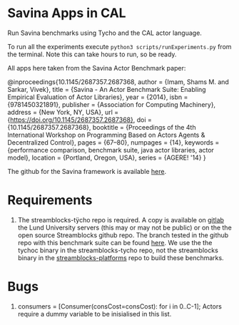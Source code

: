 # Savina Apps in CAL

Run Savina benchmarks using Tycho and the CAL actor language.

To run all the experiments execute `python3 scripts/runExperiments.py` from the terminal. Note this can take hours to run, so be ready. 

All apps here taken from the Savina Actor Benchmark paper:

@inproceedings{10.1145/2687357.2687368,
    author = {Imam, Shams M. and Sarkar, Vivek},
    title = {Savina - An Actor Benchmark Suite: Enabling Empirical Evaluation of Actor Libraries},
    year = {2014},
    isbn = {9781450321891},
    publisher = {Association for Computing Machinery},
    address = {New York, NY, USA},
    url = {https://doi.org/10.1145/2687357.2687368},
    doi = {10.1145/2687357.2687368},
    booktitle = {Proceedings of the 4th International Workshop on Programming Based on Actors Agents & Decentralized Control},
    pages = {67–80},
    numpages = {14},
   keywords = {performance comparison, benchmark suite, java actor libraries, actor model},
   location = {Portland, Oregon, USA},
   series = {AGERE! '14}
}

The github for the Savina framework is available [here](https://github.com/shamsimam/savina).

# Requirements
1. The streamblocks-tÿcho repo is required. A copy is available on [gitlab](https://git.cs.lth.se/dataflow/streamblocks-tycho/-/tree/da843c022de456b31dcf97cbff7685d3442a0517) the Lund University servers (this may or may not be public) or on the the open source Streamblocks github repo. The branch tested in the github repo with this benchmark suite can be found [here](https://github.com/streamblocks/streamblocks-tycho/tree/29c39f1bfb1264dcdad09349a733bd7aa260fed0). We use the the tychoc binary in the streamblocks-tycho repo, not the streamblocks binary in the [streamblocks-platforms](https://git.cs.lth.se/dataflow/streamblocks-tycho/-/tree/EntityRenamingBug) repo to build these benchmarks.

# Bugs
1. consumers = [Consumer(consCost=consCost): for i in 0..C-1]; Actors require a dummy variable to be inisialised in this list.